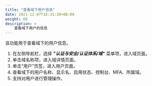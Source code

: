 ```yaml
---
title: "查看域下用户信息"
date: 2021-12-07T16:31:30+08:00
weight: 60
description: >
    查看域下用户的信息
---
```


该功能用于查看域下的用户信息。

1. 在左侧导航栏，选择 **_"认证与安全/认证体系/域"_** 菜单项，进入域页面。
2. 单击域名称项，进入域详情页面。
2. 单击“用户”页签，进入用户页面。
3. 查看域下的用户名称、显示名、启用状态、控制台、MFA、所属域。
4. 支持对用户进行管理操作。